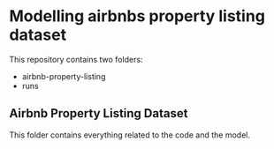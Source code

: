 # Modelling airbnbs property listing dataset
This repository contains two folders:
- airbnb-property-listing
- runs

## Airbnb Property Listing Dataset
This folder contains everything related to the code and the model.

